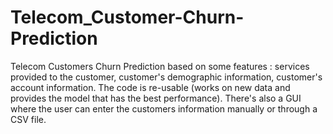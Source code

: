 # Telecom_Customer-Churn-Prediction
Telecom Customers Churn Prediction based on some features : services provided to the customer, customer's demographic information, customer's account information.
The code is re-usable  (works on new data and provides the model that has the best performance).
There's also a GUI where the user can enter the customers information manually or through a CSV file. 
